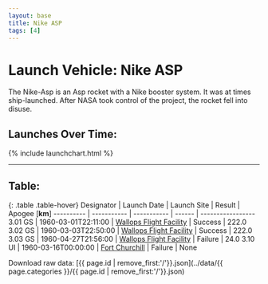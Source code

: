 ```yaml
---
layout: base
title: Nike ASP
tags: [4]
---
```


# <span class="small">Launch Vehicle:</span>  Nike ASP

The Nike-Asp is an Asp rocket with a Nike booster system. It was at times ship-launched. After NASA took control of the project, the rocket fell into disuse.

## Launches Over Time:

{% include launchchart.html %}

--------------------------------------------------------------------------------

## Table:

{: .table .table-hover}
 Designator | Launch Date | Launch Site | Result | Apogee \[**km**\] 
 ---------- | ----------- | ----------- | ------ | ----------------- 
 3.01 GS | 1960-03-01T22:11:00 | [Wallops Flight Facility](../wallops-flight-facility) | Success | 222.0 
 3.02 GS | 1960-03-03T22:50:00 | [Wallops Flight Facility](../wallops-flight-facility) | Success | 222.0 
 3.03 GS | 1960-04-27T21:56:00 | [Wallops Flight Facility](../wallops-flight-facility) | Failure | 24.0 
 3.10 UI | 1960-03-16T00:00:00 | [Fort Churchill](../fort-churchill) | Failure | None 


Download raw data: [{{ page.id | remove_first:'/'}}.json](../data/{{ page.categories }}/{{ page.id | remove_first:'/'}}.json)
